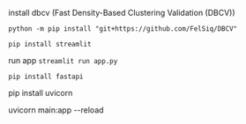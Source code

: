 install dbcv (Fast Density-Based Clustering Validation (DBCV))

`python -m pip install "git+https://github.com/FelSiq/DBCV"`

`pip install streamlit`

run app `streamlit run app.py`

`pip install fastapi`

pip install uvicorn

uvicorn main:app --reload